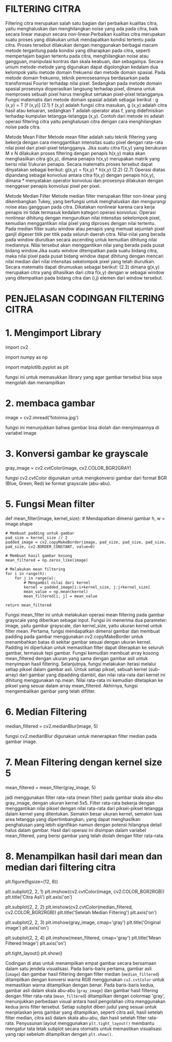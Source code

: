 # FILTERING CITRA
Filtering citra merupakan salah satu bagian dari perbaikan kualitas citra, yaitu menghaluskan dan menghilangkan noise yang ada pada citra, baik secara linear maupun secara non-linear.Perbaikan kualitas citra merupakan suatu proses yang dilakukan untuk mendapatkan kondisi tertentu pada citra. Proses tersebut dilakukan dengan menggunakan berbagai macam metode tergantung pada kondisi yang diharapkan pada citra, seperti mempertajam bagian tertentu pada citra, menghilangkan noise atau gangguan, manipulasi kontras dan skala keabuan, dan sebagainya. Secara umum metode-metode yang digunakan dapat digolongkan kedalam dua kelompok yaitu metode domain frekuensi dan metode domain spasial. 
Pada metode domain frekuensi, teknik pemrosesannya berdasarkan pada transformasi Fourier terhadap nilai pixel. Sedangkan pada metode domain spasial prosesnya dioperasikan langsung terhadap pixel, dimana untuk memproses sebuah pixel harus mengikut sertakan pixel-pixel tetangganya. Fungsi matematis dari metode domain spasial adalah sebagai berikut
:
g (x,y) = T [f (x,y)]	       (2.1)
f (x,y) adalah fungsi citra masukan, g (x,y) adalah citra hasil atau keluaran, sedangkan T adalah operator atas f, yang didefinisikan terhadap kumpulan tetangga-tetangga (x,y). Contoh dari metode ini adalah operasi filtering citra yaitu penghalusan citra dengan cara menghilangkan noise pada citra.

Metode Mean Filter
Metode mean filter adalah satu teknik filtering yang bekerja dengan cara menggantikan intensitas suatu pixel dengan rata-rata nilai pixel dari pixel-pixel tetangganya. Jika suatu citra f(x,y) yang berukuran M x N dilakukan proses filtering dengan penapis h(x,y) maka akan menghasilkan citra g(x,y), dimana penapis h(x,y) merupakan matrik yang berisi nilai 1/ukuran penapis. Secara matematis proses tersebut dapat dinyatakan sebagai berikut:
g(x,y) = f(x,y) * h(x,y)                  (2.2)	(2.7) 
Operasi diatas dipandang sebagai konvolusi antara citra f(x,y) dengan penapis h(x,y), dimana * menyatakan operator konvolusi dan prosesnya dilakukan dengan menggeser penapis konvolusi pixel per pixel.

Metode Median Filter
	Metode median filter merupakan filter non-linear yang dikembangkan Tukey, yang berfungsi untuk menghaluskan dan mengurangi noise atau gangguan pada citra. Dikatakan nonlinear karena cara kerja penapis ini tidak termasuk kedalam kategori operasi konvolusi. Operasi nonlinear dihitung dengan mengurutkan nilai intensitas sekelompok pixel, kemudian menggantikan nilai pixel yang diproses dengan nilai tertentu. 
Pada median filter suatu window atau penapis yang memuat sejumlah pixel ganjil digeser titik per titik pada seluruh daerah citra. Nilai-nilai yang berada pada window diurutkan secara ascending untuk kemudian dihitung nilai mediannya. Nilai tersebut akan menggantikan nilai yang berada pada pusat bidang window.Jika suatu window ditempatkan pada suatu bidang citra, maka nilai pixel pada pusat bidang window dapat dihitung dengan mencari nilai median dari nilai intensitas sekelompok pixel yang telah diurutkan. Secara matematis dapat dirumuskan sebagai berikut:  	(2.3)
dimana g(x,y) merupakan citra yang dihasilkan dari citra f(x,y) dengan w sebagai window yang ditempatkan pada bidang citra dan (i,j) elemen dari window tersebut.



# PENJELASAN CODINGAN FILTERING CITRA

 # 1. Mengimport Library
import cv2

import numpy as np

import matplotlib.pyplot as plt

fungsi ini untuk memasukkan library yang agar gambar tersebut bisa saya mengolah dan menampilkan

# 2. membaca gambar
image = cv2.imread('fotoinna.jpg')

fungsi ini menunjukkan bahwa gambar bisa diolah dan menyimpannya di variabel image

# 3. Konversi gambar ke grayscale
gray_image = cv2.cvtColor(image, cv2.COLOR_BGR2GRAY)

fungsi cv2.cvtColor digunakan untuk mengkonversi gambar dari format BGR (Blue, Green, Red) ke format grayscale (abu-abu).

# 5. Fungsi Mean filter

def mean_filter(image, kernel_size):
    # Mendapatkan dimensi gambar
    h, w = image.shape
    
    # Membuat padding untuk gambar
    pad_size = kernel_size // 2
    padded_image = cv2.copyMakeBorder(image, pad_size, pad_size, pad_size, pad_size, cv2.BORDER_CONSTANT, value=0)
    
    # Membuat hasil gambar kosong
    mean_filtered = np.zeros_like(image)
    
    # Melakukan mean filtering
    for i in range(h):
        for j in range(w):
            # Mengambil nilai dari kernel
            kernel = padded_image[i:i+kernel_size, j:j+kernel_size]
            mean_value = np.mean(kernel)
            mean_filtered[i, j] = mean_value
    
    return mean_filtered
    
 Fungsi mean_filter ini untuk melakukan operasi mean filtering pada gambar grayscale yang diberikan sebagai input. Fungsi ini menerima dua parameter: image, yaitu gambar grayscale, dan kernel_size, yaitu ukuran kernel untuk filter mean. Pertama, fungsi mendapatkan dimensi gambar dan membuat padding pada gambar menggunakan cv2.copyMakeBorder untuk menambahkan batas di sekitar gambar sesuai dengan ukuran kernel. Padding ini diperlukan untuk memastikan filter dapat diterapkan ke seluruh gambar, termasuk tepi gambar. Fungsi kemudian membuat array kosong mean_filtered dengan ukuran yang sama dengan gambar asli untuk menyimpan hasil filtering. Selanjutnya, fungsi melakukan iterasi melalui setiap piksel dalam gambar asli. Untuk setiap piksel, sebuah kernel (sub-array) dari gambar yang dipadding diambil, dan nilai rata-rata dari kernel ini dihitung menggunakan np.mean. Nilai rata-rata ini kemudian ditetapkan ke piksel yang sesuai dalam array mean_filtered. Akhirnya, fungsi mengembalikan gambar yang telah difilter.


# 6. Median Filtering
median_filtered = cv2.medianBlur(image, 5)

fungsi cv2.medianBlur digunakan untuk menerapkan filter median pada gambar image.

# 7. Mean Filtering dengan kernel size 5

mean_filtered = mean_filter(gray_image, 5)

jadi menggunakan filter rata-rata (mean filter) pada gambar skala abu-abu gray_image, dengan ukuran kernel 5x5. Filter rata-rata bekerja dengan menggantikan nilai piksel dengan nilai rata-rata dari piksel-piksel tetangga dalam kernel yang ditentukan. Semakin besar ukuran kernel, semakin luas area tetangga yang dipertimbangkan, yang dapat menghasilkan penghalusan yang lebih signifikan namun dengan potensi hilangnya detail halus dalam gambar. Hasil dari operasi ini disimpan dalam variabel mean_filtered, yang berisi gambar yang telah diolah dengan filter rata-rata.

# 8. Menampilkan hasil dari mean dan median dari filtering citra

plt.figure(figsize=(12, 8))

plt.subplot(2, 2, 1)
plt.imshow(cv2.cvtColor(image, cv2.COLOR_BGR2RGB))
plt.title('Citra Asli')
plt.axis('on')

plt.subplot(2, 2, 2)
plt.imshow(cv2.cvtColor(median_filtered, cv2.COLOR_BGR2RGB))
plt.title('Setelah Median Filtering')
plt.axis('on')

plt.subplot(2, 2, 3)
plt.imshow(gray_image, cmap='gray')
plt.title('Original image')
plt.axis('on')

plt.subplot(2, 2, 4)
plt.imshow(mean_filtered, cmap='gray')
plt.title('Mean Filtered Image')
plt.axis('on')

plt.tight_layout()
plt.show()

Codingan di atas untuk menampilkan empat gambar secara bersamaan dalam satu jendela visualisasi. Pada baris-baris pertama, gambar asli (`image`) dan gambar hasil filtering dengan filter median (`median_filtered`) ditampilkan dengan konversi warna RGB menggunakan `cv2.cvtColor` untuk memastikan warna ditampilkan dengan benar. Pada baris-baris kedua, gambar asli dalam skala abu-abu (`gray_image`) dan gambar hasil filtering dengan filter rata-rata (`mean_filtered`) ditampilkan dengan colormap 'gray', menunjukkan perbedaan visual antara hasil pengolahan citra menggunakan kedua jenis filter tersebut. Setiap subplot diberi judul yang sesuai untuk menjelaskan jenis gambar yang ditampilkan, seperti citra asli, hasil setelah filter median, citra asli dalam skala abu-abu, dan hasil setelah filter rata-rata. Penyusunan layout menggunakan `plt.tight_layout()` membantu mengatur tata letak subplot secara otomatis untuk memastikan visualisasi yang rapi sebelum ditampilkan dengan `plt.show()`.
